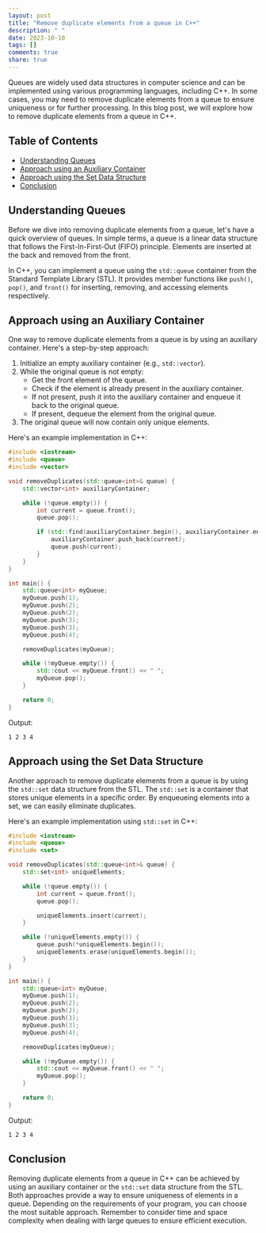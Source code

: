 ```yaml
---
layout: post
title: "Remove duplicate elements from a queue in C++"
description: " "
date: 2023-10-10
tags: []
comments: true
share: true
---
```


Queues are widely used data structures in computer science and can be implemented using various programming languages, including C++. In some cases, you may need to remove duplicate elements from a queue to ensure uniqueness or for further processing. In this blog post, we will explore how to remove duplicate elements from a queue in C++.

## Table of Contents
- [Understanding Queues](#understanding-queues)
- [Approach using an Auxiliary Container](#approach-using-an-auxiliary-container)
- [Approach using the Set Data Structure](#approach-using-the-set-data-structure)
- [Conclusion](#conclusion)

## Understanding Queues
Before we dive into removing duplicate elements from a queue, let's have a quick overview of queues. In simple terms, a queue is a linear data structure that follows the First-In-First-Out (FIFO) principle. Elements are inserted at the back and removed from the front.

In C++, you can implement a queue using the `std::queue` container from the Standard Template Library (STL). It provides member functions like `push()`, `pop()`, and `front()` for inserting, removing, and accessing elements respectively.

## Approach using an Auxiliary Container
One way to remove duplicate elements from a queue is by using an auxiliary container. Here's a step-by-step approach:

1. Initialize an empty auxiliary container (e.g., `std::vector`).
2. While the original queue is not empty:
   - Get the front element of the queue.
   - Check if the element is already present in the auxiliary container.
   - If not present, push it into the auxiliary container and enqueue it back to the original queue.
   - If present, dequeue the element from the original queue.
3. The original queue will now contain only unique elements.

Here's an example implementation in C++:

```cpp
#include <iostream>
#include <queue>
#include <vector>

void removeDuplicates(std::queue<int>& queue) {
    std::vector<int> auxiliaryContainer;

    while (!queue.empty()) {
        int current = queue.front();
        queue.pop();

        if (std::find(auxiliaryContainer.begin(), auxiliaryContainer.end(), current) == auxiliaryContainer.end()) {
            auxiliaryContainer.push_back(current);
            queue.push(current);
        }
    }
}

int main() {
    std::queue<int> myQueue;
    myQueue.push(1);
    myQueue.push(2);
    myQueue.push(2);
    myQueue.push(3);
    myQueue.push(3);
    myQueue.push(4);

    removeDuplicates(myQueue);

    while (!myQueue.empty()) {
        std::cout << myQueue.front() << " ";
        myQueue.pop();
    }

    return 0;
}
```

Output:
```
1 2 3 4
```

## Approach using the Set Data Structure
Another approach to remove duplicate elements from a queue is by using the `std::set` data structure from the STL. The `std::set` is a container that stores unique elements in a specific order. By enqueueing elements into a set, we can easily eliminate duplicates.

Here's an example implementation using `std::set` in C++:

```cpp
#include <iostream>
#include <queue>
#include <set>

void removeDuplicates(std::queue<int>& queue) {
    std::set<int> uniqueElements;

    while (!queue.empty()) {
        int current = queue.front();
        queue.pop();

        uniqueElements.insert(current);
    }

    while (!uniqueElements.empty()) {
        queue.push(*uniqueElements.begin());
        uniqueElements.erase(uniqueElements.begin());
    }
}

int main() {
    std::queue<int> myQueue;
    myQueue.push(1);
    myQueue.push(2);
    myQueue.push(2);
    myQueue.push(3);
    myQueue.push(3);
    myQueue.push(4);

    removeDuplicates(myQueue);

    while (!myQueue.empty()) {
        std::cout << myQueue.front() << " ";
        myQueue.pop();
    }

    return 0;
}
```

Output:
```
1 2 3 4
```

## Conclusion
Removing duplicate elements from a queue in C++ can be achieved by using an auxiliary container or the `std::set` data structure from the STL. Both approaches provide a way to ensure uniqueness of elements in a queue. Depending on the requirements of your program, you can choose the most suitable approach. Remember to consider time and space complexity when dealing with large queues to ensure efficient execution.